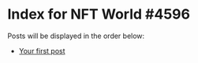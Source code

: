 # Index for NFT World #4596
Posts will be displayed in the order below:

- [Your first post](./001-first.md)

